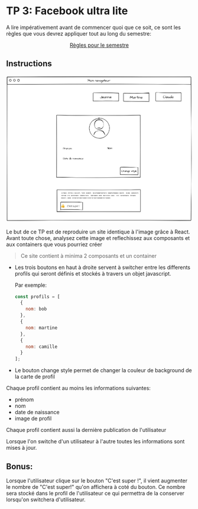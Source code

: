 # TP 3: Facebook ultra lite

A lire impérativement avant de commencer quoi que ce soit, ce sont les règles que vous devrez appliquer tout au long du semestre:

<p align="center">
 <a href="https://github.com/clementAC/Instructions-Technologies-Web-OCRES-Ing4/blob/master/README.md">Règles pour le semestre</a>
</p>

## Instructions

![capture](./capture.png)

Le but de ce TP est de reproduire un site identique à l'image grâce à React. Avant toute chose, analysez cette image et reflechissez aux composants et aux containers que vous pourriez créer

> Ce site contient à minima 2 composants et un container

- Les trois boutons en haut à droite servent à switcher entre les differents profils qui seront définis et stockés à travers un objet javascript.

  Par exemple:

  ```javascript
  const profils = [
    {
      nom: bob
    },
    {
      nom: martine
    },
    {
      nom: camille
    }
  ];
  ```

- Le bouton change style permet de changer la couleur de background de la carte de profil

Chaque profil contient au moins les informations suivantes:

- prénom
- nom
- date de naissance
- image de profil

Chaque profil contient aussi la dernière publication de l'utilisateur

Lorsque l'on switche d'un utilisateur à l'autre toutes les informations sont mises à jour.

## Bonus:

Lorsque l'utilisateur clique sur le bouton "C'est super !", il vient augmenter le nombre de "C'est super!" qu'on affichera à coté du bouton.
Ce nombre sera stocké dans le profil de l'utilisateur ce qui permettra de la conserver lorsqu'on switchera d'utilisateur.

